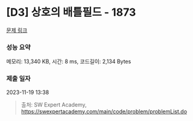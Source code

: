 # [D3] 상호의 배틀필드 - 1873 

[문제 링크](https://swexpertacademy.com/main/code/problem/problemDetail.do?contestProbId=AV5LyE7KD2ADFAXc) 

### 성능 요약

메모리: 13,340 KB, 시간: 8 ms, 코드길이: 2,134 Bytes

### 제출 일자

2023-11-19 13:38



> 출처: SW Expert Academy, https://swexpertacademy.com/main/code/problem/problemList.do